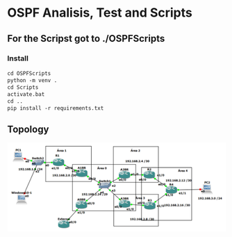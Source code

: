 # OSPF Analisis, Test and Scripts
## For the Scripst got to ./OSPFScripts
### Install
```
cd OSPFScripts
python -m venv .
cd Scripts
activate.bat
cd ..
pip install -r requirements.txt
```
## Topology
![Alt text](network.png?raw=true "Title")